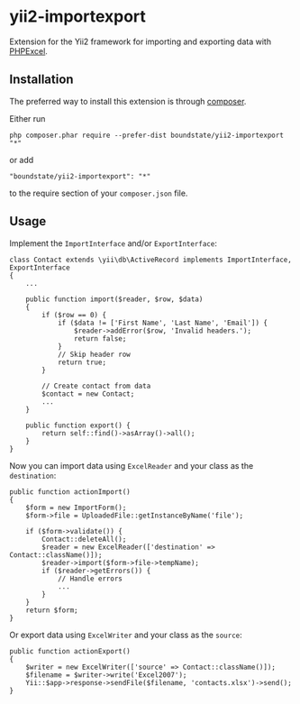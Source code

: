 # yii2-importexport

Extension for the Yii2 framework for importing and exporting data with [PHPExcel].

## Installation

The preferred way to install this extension is through [composer](http://getcomposer.org/download/).

Either run

    php composer.phar require --prefer-dist boundstate/yii2-importexport "*"

or add

    "boundstate/yii2-importexport": "*"

to the require section of your `composer.json` file.

## Usage

Implement the `ImportInterface` and/or `ExportInterface`:

    class Contact extends \yii\db\ActiveRecord implements ImportInterface, ExportInterface
    {
        ...

        public function import($reader, $row, $data)
    	{
    	    if ($row == 0) {
    	        if ($data != ['First Name', 'Last Name', 'Email']) {
    	            $reader->addError($row, 'Invalid headers.');
    	            return false;
    	        }
    	        // Skip header row
    	        return true;
    	    }

    	    // Create contact from data
    	    $contact = new Contact;
    	    ...
        }

        public function export() {
            return self::find()->asArray()->all();
        }
    }

Now you can import data using `ExcelReader` and your class as the `destination`:

    public function actionImport()
    {
        $form = new ImportForm();
        $form->file = UploadedFile::getInstanceByName('file');

        if ($form->validate()) {
            Contact::deleteAll();
            $reader = new ExcelReader(['destination' => Contact::className()]);
            $reader->import($form->file->tempName);
            if ($reader->getErrors()) {
                // Handle errors
                ...
            }
        }
        return $form;
    }

Or export data using `ExcelWriter` and your class as the `source`:

    public function actionExport()
    {
		$writer = new ExcelWriter(['source' => Contact::className()]);
        $filename = $writer->write('Excel2007');
        Yii::$app->response->sendFile($filename, 'contacts.xlsx')->send();
    }

[PHPExcel]: https://github.com/PHPOffice/PHPExcel